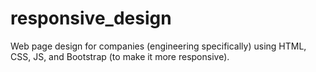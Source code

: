 # responsive_design
Web page design for companies (engineering specifically) using HTML, CSS, JS, and Bootstrap (to make it more responsive).
